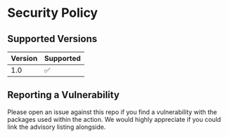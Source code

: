 # Security Policy

## Supported Versions

| Version | Supported          |
|---------|--------------------|
| 1.0     | :white_check_mark: |


## Reporting a Vulnerability

Please open an issue against this repo if you find a vulnerability with the packages used within the action. We would highly appreciate if you could link the advisory listing alongside. 

